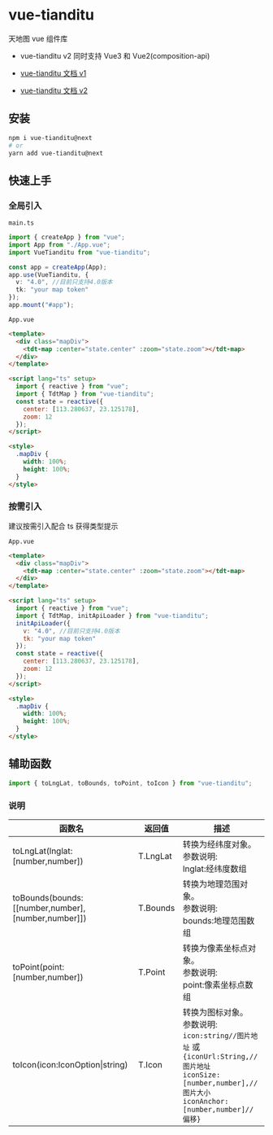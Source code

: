 # vue-tianditu

天地图 vue 组件库

- vue-tianditu v2 同时支持 Vue3 和 Vue2(composition-api)

- [vue-tianditu 文档 v1](https://soullyoko.github.io/vue-tianditu/v1)

- [vue-tianditu 文档 v2](https://soullyoko.github.io/vue-tianditu/v2)

## 安装

```sh
npm i vue-tianditu@next
# or
yarn add vue-tianditu@next
```

## 快速上手

### 全局引入

`main.ts`

```ts
import { createApp } from "vue";
import App from "./App.vue";
import VueTianditu from "vue-tianditu";

const app = createApp(App);
app.use(VueTianditu, {
  v: "4.0", //目前只支持4.0版本
  tk: "your map token"
});
app.mount("#app");
```

`App.vue`

```html
<template>
  <div class="mapDiv">
    <tdt-map :center="state.center" :zoom="state.zoom"></tdt-map>
  </div>
</template>

<script lang="ts" setup>
  import { reactive } from "vue";
  import { TdtMap } from "vue-tianditu";
  const state = reactive({
    center: [113.280637, 23.125178],
    zoom: 12
  });
</script>

<style>
  .mapDiv {
    width: 100%;
    height: 100%;
  }
</style>
```

### 按需引入

建议按需引入配合 ts 获得类型提示

`App.vue`

```html
<template>
  <div class="mapDiv">
    <tdt-map :center="state.center" :zoom="state.zoom"></tdt-map>
  </div>
</template>

<script lang="ts" setup>
  import { reactive } from "vue";
  import { TdtMap, initApiLoader } from "vue-tianditu";
  initApiLoader({
    v: "4.0", //目前只支持4.0版本
    tk: "your map token"
  });
  const state = reactive({
    center: [113.280637, 23.125178],
    zoom: 12
  });
</script>

<style>
  .mapDiv {
    width: 100%;
    height: 100%;
  }
</style>
```

## 辅助函数

```ts
import { toLngLat, toBounds, toPoint, toIcon } from "vue-tianditu";
```

### 说明

| 函数名 | 返回值 | 描述 |
| --- | --- | --- |
| toLngLat(lnglat:[number,number]) | T.LngLat | 转换为经纬度对象。<br>参数说明:<br>lnglat:经纬度数组 |
| toBounds(bounds:[[number,number],[number,number]]) | T.Bounds | 转换为地理范围对象。<br>参数说明:<br>bounds:地理范围数组 |
| toPoint(point:[number,number]) | T.Point | 转换为像素坐标点对象。<br>参数说明:<br>point:像素坐标点数组 |
| toIcon(icon:IconOption\|string) | T.Icon | 转换为图标对象。<br>参数说明:<br>`icon:string//图片地址` 或 `{iconUrl:String,//图片地址`<br>`iconSize:[number,number],//图片大小`<br>`iconAnchor:[number,number]//偏移}` |
